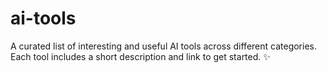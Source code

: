 # ai-tools
A curated list of interesting and useful AI tools across different categories. Each tool includes a short description and link to get started. ✨
